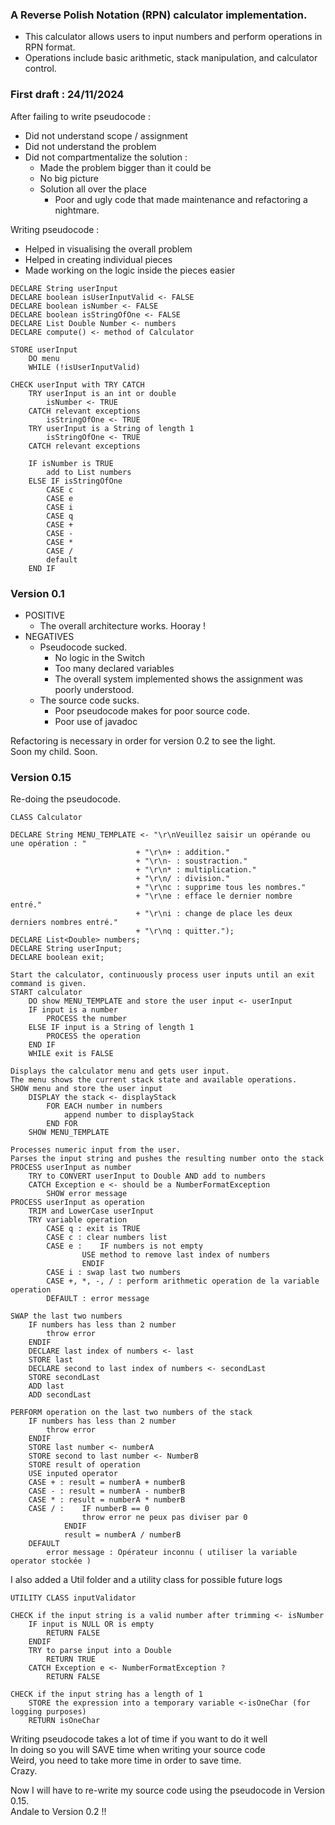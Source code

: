 
### A Reverse Polish Notation (RPN) calculator implementation.

* This calculator allows users to input numbers and perform operations in RPN format.
* Operations include basic arithmetic, stack manipulation, and calculator control.

### First draft : 24/11/2024

After failing to write pseudocode :
* Did not understand scope / assignment
* Did not understand the problem
* Did not compartmentalize the solution :
  * Made the problem bigger than it could be
  * No big picture
  * Solution all over the place
    * Poor and ugly code that made maintenance and refactoring a nightmare.
    
Writing pseudocode :
* Helped in visualising the overall problem
* Helped in creating individual pieces 
* Made working on the logic inside the pieces easier
```
DECLARE String userInput
DECLARE boolean isUserInputValid <- FALSE
DECLARE boolean isNumber <- FALSE
DECLARE boolean isStringOfOne <- FALSE
DECLARE List Double Number <- numbers
DECLARE compute() <- method of Calculator

STORE userInput
	DO menu
	WHILE (!isUserInputValid)

CHECK userInput with TRY CATCH
	TRY userInput is an int or double
		isNumber <- TRUE
	CATCH relevant exceptions
		isStringOfOne <- TRUE
	TRY userInput is a String of length 1
		isStringOfOne <- TRUE
	CATCH relevant exceptions
	
	IF isNumber is TRUE
		add to List numbers
	ELSE IF isStringOfOne
		CASE c
		CASE e
		CASE i
		CASE q
		CASE +
		CASE -
		CASE *
		CASE /
		default
	END IF
```

### Version 0.1

* POSITIVE 
    * The overall architecture works. Hooray !
* NEGATIVES
  * Pseudocode sucked.
    * No logic in the Switch
    * Too many declared variables
    * The overall system implemented shows the assignment was poorly understood.
  * The source code sucks.
    * Poor pseudocode makes for poor source code.
    * Poor use of javadoc

Refactoring is necessary in order for version 0.2 to see the light.  
Soon my child. Soon.

### Version 0.15

Re-doing the pseudocode.

```
CLASS Calculator

DECLARE String MENU_TEMPLATE <- "\r\nVeuillez saisir un opérande ou une opération : "
                            + "\r\n+ : addition."
                            + "\r\n- : soustraction."
                            + "\r\n* : multiplication."
                            + "\r\n/ : division."
                            + "\r\nc : supprime tous les nombres."
                            + "\r\ne : efface le dernier nombre entré."
                            + "\r\ni : change de place les deux derniers nombres entré."
                            + "\r\nq : quitter.");
DECLARE List<Double> numbers;
DECLARE String userInput;
DECLARE boolean exit;

Start the calculator, continuously process user inputs until an exit command is given.
START calculator 
	DO show MENU_TEMPLATE and store the user input <- userInput
	IF input is a number
		PROCESS the number
	ELSE IF input is a String of length 1
		PROCESS the operation
	END IF
	WHILE exit is FALSE

Displays the calculator menu and gets user input.
The menu shows the current stack state and available operations.
SHOW menu and store the user input
	DISPLAY the stack <- displayStack
		FOR EACH number in numbers
			append number to displayStack
		END FOR
	SHOW MENU_TEMPLATE

Processes numeric input from the user.
Parses the input string and pushes the resulting number onto the stack	
PROCESS userInput as number
	TRY to CONVERT userInput to Double AND add to numbers
	CATCH Exception e <- should be a NumberFormatException
		SHOW error message	
PROCESS userInput as operation
	TRIM and LowerCase userInput
	TRY variable operation
		CASE q : exit is TRUE
		CASE c : clear numbers list
		CASE e : 	IF numbers is not empty
				USE method to remove last index of numbers
				ENDIF
		CASE i : swap last two numbers
		CASE +, *, -, / : perform arithmetic operation de la variable operation
		DEFAULT : error message

SWAP the last two numbers
	IF numbers has less than 2 number
		throw error
	ENDIF
	DECLARE last index of numbers <- last
	STORE last
	DECLARE second to last index of numbers <- secondLast
	STORE secondLast
	ADD last
	ADD secondLast

PERFORM operation on the last two numbers of the stack
	IF numbers has less than 2 number
		throw error
	ENDIF
	STORE last number <- numberA
	STORE second to last number <- NumberB
	STORE result of operation
	USE inputed operator
	CASE + : result = numberA + numberB
	CASE - : result = numberA - numberB
	CASE * : result = numberA * numberB
	CASE / : 	IF numberB == 0
				throw error ne peux pas diviser par 0
			ENDIF
			result = numberA / numberB
	DEFAULT
		error message : Opérateur inconnu ( utiliser la variable operator stockée )
```

I also added a Util folder and a utility class for possible future logs

````
UTILITY CLASS inputValidator

CHECK if the input string is a valid number after trimming <- isNumber
	IF input is NULL OR is empty
		RETURN FALSE
	ENDIF
	TRY to parse input into a Double
		RETURN TRUE
	CATCH Exception e <- NumberFormatException ?
		RETURN FALSE

CHECK if the input string has a length of 1
	STORE the expression into a temporary variable <-isOneChar (for logging purposes)
	RETURN isOneChar
````

Writing pseudocode takes a lot of time if you want to do it well  
In doing so you will SAVE time when writing your source code  
Weird, you need to take more time in order to save time.  
Crazy.

Now I will have to re-write my source code using the pseudocode in Version 0.15.  
Andale to Version 0.2 !!
